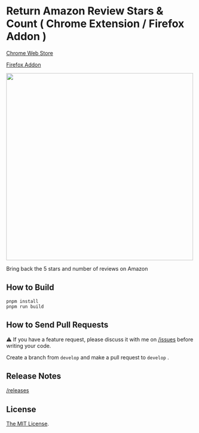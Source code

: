 # Return Amazon Review Stars & Count ( Chrome Extension / Firefox Addon )

[Chrome Web Store](https://chrome.google.com/webstore/detail/nahhbhpfahionfaobhlmoldlicdaoddg)

[Firefox Addon](https://addons.mozilla.org/ja/firefox/addon/classic-amazon-stars/)

<a href="https://chrome.google.com/webstore/detail/nahhbhpfahionfaobhlmoldlicdaoddg" target="_blank"><img src="https://user-images.githubusercontent.com/315510/262693816-9871ef8b-d7e7-4f0c-856d-7baa510f1715.png" width="500px" /></a>

Bring back the 5 stars and number of reviews on Amazon

## How to Build

```
pnpm install
pnpm run build
```

## How to Send Pull Requests

⚠️ If you have a feature request, please discuss it with me on [/issues](https://github.com/Cside/chrome-classic-amazon-stars/issues) before writing your code.

Create a branch from `develop` and make a pull request to `develop` .

## Release Notes

[/releases](https://github.com/Cside/chrome-classic-amazon-stars/releases)

## License

[The MIT License](/LICENSE).
